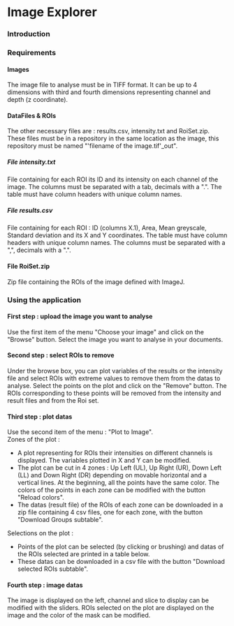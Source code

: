 # Image Explorer

### Introduction 

### Requirements 
#### Images 
The image file to analyse must be in TIFF format. It can be up to 4 dimensions with third and fourth dimensions representing channel and depth (z coordinate). 

#### DataFiles & ROIs
The other necessary files are : results.csv, intensity.txt and RoiSet.zip. These files must be in a repository in the same location as the image, this repository must be named "'filename of the image.tif'_out". 

##### File intensity.txt 
File containing for each ROI its ID and its intensity on each channel of the image.
The columns must be separated with a tab, decimals with a ".". 
The table must have column headers with unique column names. 

##### File results.csv 
File containing for each ROI : ID (columns X.1), Area, Mean greyscale, Standard deviation and its X and Y coordinates. 
The table must have column headers with unique column names. 
The columns must be separated with a ",", decimals with a ".".

#### File RoiSet.zip
Zip file containing the ROIs of the image defined with ImageJ.

### Using the application 
#### First step : upload the image you want to analyse 
Use the first item of the menu "Choose your image" and click on the "Browse" button. Select the image you want to analyse in your documents. 

#### Second step : select ROIs to remove
Under the browse box, you can plot variables of the results or the intensity file and select ROIs with extreme values to remove them from the datas to analyse. 
Select the points on the plot and click on the "Remove" button. The ROIs corresponding to these points will be removed from the intensity and result files and from the Roi set. 

#### Third step : plot datas
Use the second item of the menu : "Plot to Image". <br>
Zones of the plot : 
* A plot representing for ROIs their intensities on different channels is displayed. The variables plotted in X and Y can be modified. 
* The plot can be cut in 4 zones : Up Left (UL), Up Right (UR), Down Left (LL) and Down Right (DR) depending on movable horizontal and a vertical lines. At the beginning, all the points have the same color. The colors of the points in each zone can be modified with the button "Reload colors".
* The datas (result file) of the ROIs of each zone can be downloaded in a zip file containing 4 csv files, one for each zone, with the button "Download Groups subtable". 


Selections on the plot :
* Points of the plot can be selected (by clicking or brushing) and datas of the ROIs selected are printed in a table below. 
* These datas can be downloaded in a csv file with the button "Download selected ROIs subtable". 

#### Fourth step : image datas
The image is displayed on the left, channel and slice to display can be modified with the sliders. 
ROIs selected on the plot are displayed on the image and the color of the mask can be modified. 
